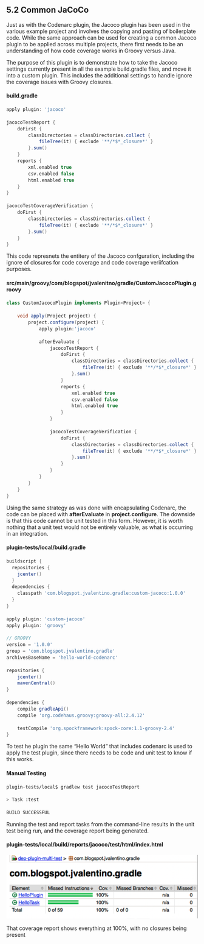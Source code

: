 ## 5.2 Common JaCoCo

Just as with the Codenarc plugin, the Jacoco plugin has been used in the various example project and involves the copying and pasting of boilerplate code. While the same approach can be used for creating a common Jacoco plugin to be applied across multiple projects, there first needs to be an understanding of how code coverage works in Groovy versus Java.

The purpose of this plugin is to demonstrate how to take the Jacoco settings currently present in all the example build.gradle files, and move it into a custom plugin. This includes the additional settings to handle ignore the coverage issues with Groovy closures.

#### build.gradle

```groovy
apply plugin: 'jacoco'

jacocoTestReport {
    doFirst {
        classDirectories = classDirectories.collect { 
            fileTree(it) { exclude '**/*$*_closure*' } 
        }.sum()
    }
	reports {
		xml.enabled true
		csv.enabled false
		html.enabled true
	}
}

jacocoTestCoverageVerification {
    doFirst {
        classDirectories = classDirectories.collect { 
            fileTree(it) { exclude '**/*$*_closure*' } 
        }.sum()
    }
}

```

This code represnets the entitery of the Jacoco confguration, including the ignore of closures for code coverage and code coverage veriifcation purposes. 

#### src/main/groovy/com/blogspot/jvalenitno/gradle/CustomJacocoPlugin.groovy

```groovy
class CustomJacocoPlugin implements Plugin<Project> {

    void apply(Project project) {
        project.configure(project) {
            apply plugin:'jacoco'

            afterEvaluate {
                jacocoTestReport {
                    doFirst {
                        classDirectories = classDirectories.collect {
                            fileTree(it) { exclude '**/*$*_closure*' }
                        }.sum()
                    }
                    reports {
                        xml.enabled true
                        csv.enabled false
                        html.enabled true
                    }
                }

                jacocoTestCoverageVerification {
                    doFirst {
                        classDirectories = classDirectories.collect {
                            fileTree(it) { exclude '**/*$*_closure*' }
                        }.sum()
                    }
                }
            }
        }
    }
}

```

Using the same strategy as was done with encapsulating Codenarc, the code can be placed with **afterEvaluate** in **project.configure**. The downside is that this code cannot be unit tested in this form. However, it is worth nothing that a unit test would not be entirely valuable, as what is occurring in an integration.

 

#### plugin-tests/local/build.gradle

```groovy
buildscript {
  repositories {
	jcenter()
  }
  dependencies {
    classpath 'com.blogspot.jvalentino.gradle:custom-jacoco:1.0.0'
  }
}

apply plugin: 'custom-jacoco'
apply plugin: 'groovy'

// GROOVY
version = '1.0.0'
group = 'com.blogspot.jvalentino.gradle'
archivesBaseName = 'hello-world-codenarc'

repositories {
    jcenter()
    mavenCentral()
}

dependencies {
    compile gradleApi()
    compile 'org.codehaus.groovy:groovy-all:2.4.12'

    testCompile 'org.spockframework:spock-core:1.1-groovy-2.4'
}

```

To test he plugin the same “Hello World” that includes codenarc is used to apply the test plugin, since there needs to be code and unit test to know if this works.

 

#### Manual Testing

```bash
plugin-tests/local$ gradlew test jacocoTestReport

> Task :test 

BUILD SUCCESSFUL

```

Running the test and report tasks from the command-line results in the unit test being run, and the coverage report being generated.

 

#### plugin-tests/local/build/reports/jacoco/test/html/index.html

![01](./wiki/01.png)

That coverage report shows everything at 100%, with no closures being present



